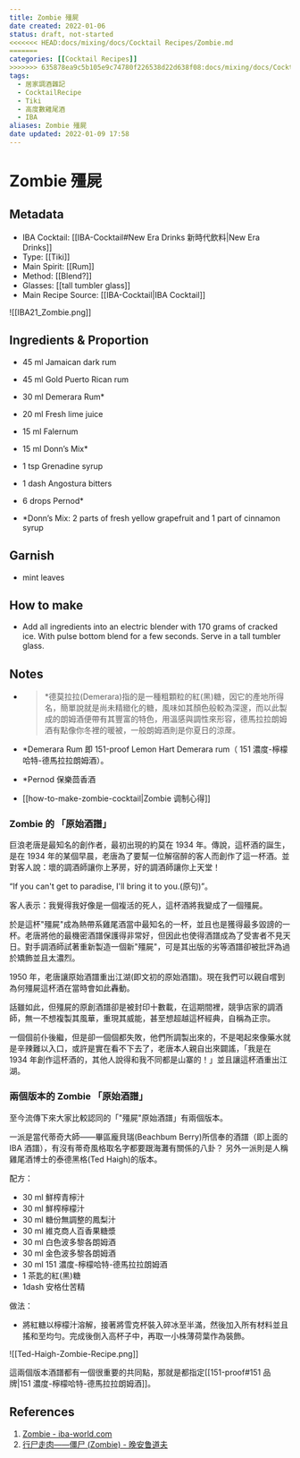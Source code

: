 ```yaml
---
title: Zombie 殭屍
date created: 2022-01-06
status: draft, not-started
<<<<<<< HEAD:docs/mixing/docs/Cocktail Recipes/Zombie.md
=======
categories: [[Cocktail Recipes]]
>>>>>>> 635878ea9c5b105e9c74780f226538d22d638f08:docs/mixing/docs/Cocktail-Recipes/Zombie.md
tags:
  - 居家調酒雜記
  - CocktailRecipe
  - Tiki
  - 高度數雞尾酒
  - IBA
aliases: Zombie 殭屍
date updated: 2022-01-09 17:58
---
```


# Zombie 殭屍

## Metadata

- IBA Cocktail: [[IBA-Cocktail#New Era Drinks 新時代飲料|New Era Drinks]]
- Type: [[Tiki]]
- Main Spirit: [[Rum]]
- Method: [[Blend?]]
- Glasses: [[tall tumbler glass]]
- Main Recipe Source: [[IBA-Cocktail|IBA Cocktail]]

![[IBA21_Zombie.png]]

## Ingredients & Proportion

- 45 ml Jamaican dark rum

- 45 ml Gold Puerto Rican rum

- 30 ml Demerara Rum*

- 20 ml Fresh lime juice

- 15 ml Falernum

- 15 ml Donn’s Mix*

- 1 tsp Grenadine syrup

- 1 dash Angostura bitters

- 6 drops Pernod*

- *Donn’s Mix: 2 parts of fresh yellow grapefruit and 1 part of cinnamon syrup

## Garnish

- mint leaves

## How to make

- Add all ingredients into an electric blender with 170 grams of cracked ice. With pulse bottom blend for a few seconds. Serve in a tall tumbler glass.

## Notes

- > *德莫拉拉(Demerara)指的是一種粗顆粒的紅(黑)糖，因它的產地所得名，簡單說就是尚未精緻化的糖，風味如其顏色般較為深邃，而以此製成的朗姆酒便帶有其豐富的特色，用溫感與調性來形容，德馬拉拉朗姆酒有點像你冬裡的暖被，一般朗姆酒則是你夏日的涼蓆。

- *Demerara Rum 即  151-proof Lemon Hart Demerara rum（ 151 濃度-檸檬哈特-德馬拉拉朗姆酒）。

- *Pernod 保樂茴香酒

- [[how-to-make-zombie-cocktail|Zombie 调制心得]]

### Zombie 的 「原始酒譜」

巨浪老唐是最知名的創作者，最初出現的約莫在 1934 年。傳說，這杯酒的誕生，是在 1934 年的某個早晨，老唐為了要幫一位解宿醉的客人而創作了這一杯酒。並對客人說：壞的調酒師讓你上茅房，好的調酒師讓你上天堂！

“If you can't get to paradise, I'll bring it to you.(原句)”。

客人表示：我覺得我好像是一個複活的死人，這杯酒將我變成了一個殭屍。

於是這杯"殭屍"成為熱帶系雞尾酒當中最知名的一杯，並且也是獲得最多毀謗的一杯。老唐將他的最機密酒譜保護得非常好，但因此也使得酒譜成為了受害者不見天日。對手調酒師試著重新製造一個新"殭屍"，可是其出版的劣等酒譜卻被批評為過於矯飾並且太濃烈。

1950 年，老唐讓原始酒譜重出江湖(即文初的原始酒譜)。現在我們可以親自嚐到為何殭屍這杯酒在當時會如此轟動。

話雖如此，但殭屍的原創酒譜卻是被封印十數載，在這期間裡，競爭店家的調酒師，無一不想複製其風華，重現其威能，甚至想超越這杯經典，自稱為正宗。

一個個前仆後繼，但是卻一個個都失敗，他們所調製出來的，不是喝起來像藥水就是辛辣難以入口，或許是實在看不下去了，老唐本人親自出來闢謠，「我是在 1934 年創作這杯酒的，其他人說得和我不同都是山寨的！」並且讓這杯酒重出江湖。

### 兩個版本的 Zombie 「原始酒譜」

至今流傳下來大家比較認同的「"殭屍"原始酒譜」有兩個版本。

一派是當代蒂奇大師——畢區龐貝瑞(Beachbum Berry)所信奉的酒譜（即上面的 IBA 酒譜），有沒有蒂奇風格取名字都要跟海灘有關係的八卦？
另外一派則是人稱雞尾酒博士的泰德黑格(Ted Haigh)的版本。

配方：

- 30 ml 鮮榨青檸汁
- 30 ml 鮮榨檸檬汁
- 30 ml 糖份無調整的鳳梨汁
- 30 ml 維克商人百香果糖漿
- 30 ml 白色波多黎各朗姆酒
- 30 ml 金色波多黎各朗姆酒
- 30 ml 151 濃度-檸檬哈特-德馬拉拉朗姆酒
- 1 茶匙的紅(黑)糖
- 1dash 安格仕苦精

做法：

- 將紅糖以檸檬汁溶解，接著將雪克杯裝入碎冰至半滿，然後加入所有材料並且搖和至均勻。完成後倒入高杯子中，再取一小株薄荷葉作為裝飾。

![[Ted-Haigh-Zombie-Recipe.png]]

這兩個版本酒譜都有一個很重要的共同點，那就是都指定[[151-proof#151 品牌|151 濃度-檸檬哈特-德馬拉拉朗姆酒]]。

## References

1. [Zombie - iba-world.com](https://iba-world.com/zombie/)
2. [行尸走肉——僵尸 (Zombie) - 晚安鲁道夫](https://mp.weixin.qq.com/s/z7RTnAdX_brL3WIacCwVBQ)
